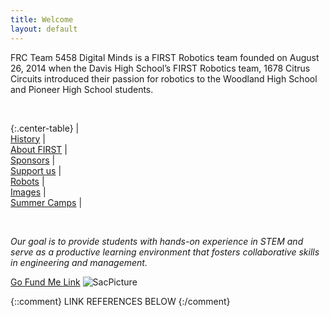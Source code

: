 ```yaml
---
title: Welcome
layout: default
---
```


FRC Team 5458 Digital Minds is a FIRST Robotics team founded on August 26, 2014 when the Davis High School’s FIRST Robotics team, 1678 Citrus Circuits introduced their passion for robotics to the Woodland High School and Pioneer High School students.

<br>

{:.center-table}
| [<i class="fa fa-history" style="font-size: 2rem;"></i><br>History][history] | [<i class="fas fa-shapes" style="font-size: 2rem;"></i><br>About FIRST][about-first] | [<i class="fas fa-hands-helping" style="font-size: 2rem;"></i><br>Sponsors][sponsors] | [<i class="fas fa-hand-holding-usd" style="font-size: 2rem;"></i><br>Support us][support] | [<i class="fas fa-robot" style="font-size: 2rem;"></i><br>Robots][robots] | [<i class="far fa-images" style="font-size: 2rem;"></i><br>Images][images] | [<i class="fa fa-cogs" aria-hidden="true" style="font-size: 2rem;"></i><br>Summer Camps][summercamps] |

<br>

*Our goal is to provide students with hands-on experience in STEM and serve as a productive learning environment that fosters collaborative skills in engineering and management.*

[Go Fund Me Link](https://www.gofundme.com/f/team-5458-first-robotics-world-championships?utm_campaign=p_cf+share-flow-1&utm_medium=copy_link&utm_source=customer)
<img src="SacPicture.jpg" alt="SacPicture">

{::comment}
LINK REFERENCES BELOW
{:/comment}

[history]: /history/
[about-first]: /about-first/
[sponsors]: /sponsors/
[support]: /support/
[robots]: /robots/
[images]: /images/
[summercamps]: /summercamps/


